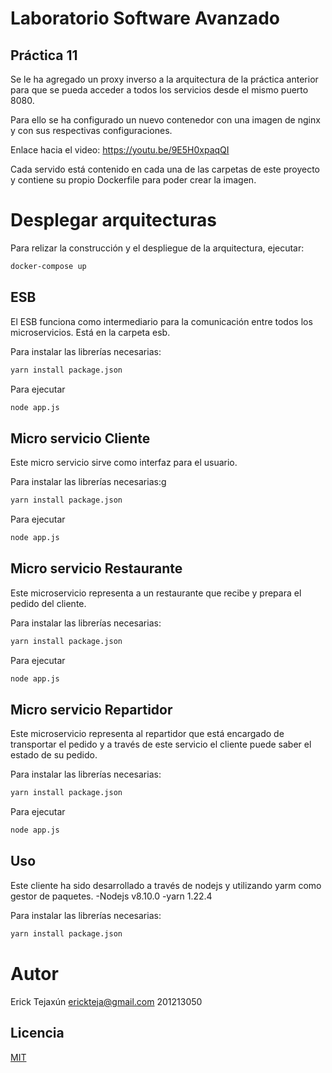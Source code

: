 # Laboratorio Software Avanzado
## Práctica 11


Se le ha agregado un proxy inverso a la arquitectura de la práctica anterior para que se pueda acceder a todos los servicios desde el mismo puerto 8080. 

Para ello se ha configurado un nuevo contenedor con una imagen de nginx y con sus respectivas configuraciones.


Enlace hacia el video:
https://youtu.be/9E5H0xpaqQI


Cada servido está contenido en cada una de las carpetas de este proyecto y contiene su propio Dockerfile para poder crear la imagen. 



# Desplegar arquitecturas

Para relizar la construcción y el despliegue de la arquitectura, ejecutar:

```bash
docker-compose up
```



## ESB
El ESB funciona como intermediario para la comunicación entre todos los microservicios. Está en la carpeta esb.

Para instalar las librerías necesarias:
```bash
yarn install package.json
```

Para ejecutar 

```bash
node app.js
```


## Micro servicio Cliente
Este micro servicio sirve como interfaz para el usuario. 

Para instalar las librerías necesarias:g
```bash
yarn install package.json
```

Para ejecutar 

```bash
node app.js
```


## Micro servicio Restaurante
Este microservicio representa a un restaurante que recibe y prepara el pedido del cliente. 

Para instalar las librerías necesarias:
```bash
yarn install package.json
```

Para ejecutar 

```bash
node app.js
```

## Micro servicio Repartidor
Este microservicio representa al repartidor que está encargado de transportar el pedido y a través de este servicio el cliente puede saber el estado de su pedido. 

Para instalar las librerías necesarias:
```bash
yarn install package.json
```

Para ejecutar 

```bash
node app.js
```


## Uso
Este cliente ha sido desarrollado a través de nodejs y utilizando yarm como gestor de paquetes. 
-Nodejs v8.10.0
-yarn 1.22.4

Para instalar las librerías necesarias:
```bash
yarn install package.json
```





# Autor
  Erick Tejaxún
  erickteja@gmail.com
  201213050


## Licencia
[MIT](https://choosealicense.com/licenses/mit/)
